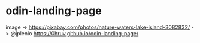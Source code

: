 # odin-landing-page
image -> https://pixabay.com/photos/nature-waters-lake-island-3082832/ -> @jplenio
https://0hruv.github.io/odin-landing-page/
